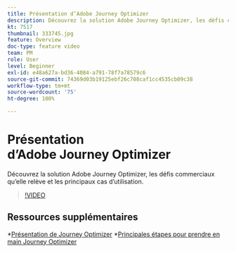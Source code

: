 ```yaml
---
title: Présentation d’Adobe Journey Optimizer
description: Découvrez la solution Adobe Journey Optimizer, les défis commerciaux qu’elle relève et les principaux cas d’utilisation.
kt: 7517
thumbnail: 333745.jpg
feature: Overview
doc-type: feature video
team: PM
role: User
level: Beginner
exl-id: e48a627a-bd36-4084-a791-78f7a78579c6
source-git-commit: 74369d03b19125ebf26c708caf1cc4535cb09c38
workflow-type: tm+mt
source-wordcount: '75'
ht-degree: 100%

---
```


# Présentation d’Adobe Journey Optimizer

Découvrez la solution Adobe Journey Optimizer, les défis commerciaux qu’elle relève et les principaux cas d’utilisation.

>[!VIDEO](https://video.tv.adobe.com/v/333745?quality=12)

## Ressources supplémentaires

*[Présentation de Journey Optimizer](https://experienceleague.adobe.com/docs/journey-optimizer/using/get-started/get-started.html?lang=fr)
*[Principales étapes pour prendre en main Journey Optimizer](https://experienceleague.adobe.com/docs/journey-optimizer/using/get-started/quick-start.html?lang=fr)
